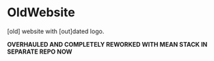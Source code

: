 # OldWebsite
[old] website with [out]dated logo.


**OVERHAULED AND COMPLETELY REWORKED WITH MEAN STACK IN SEPARATE REPO NOW**
